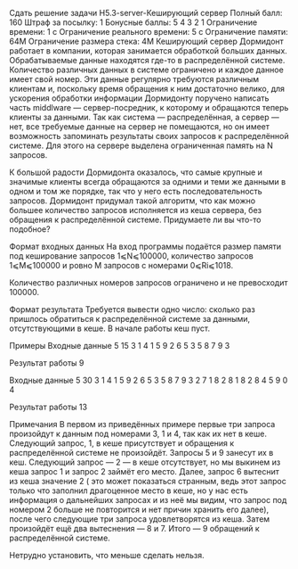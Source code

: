 Сдать решение задачи H5.3-server-Кеширующий сервер
Полный балл:	160
Штраф за посылку:	1
Бонусные баллы:	5 4 3 2 1
Ограничение времени:	1 с
Ограничение реального времени:	5 с
Ограничение памяти:	64M
Ограничение размера стека:	4M
Кеширующий сервер
Дормидонт работает в компании, которая занимается обработкой больших данных. Обрабатываемые данные находятся где-то в распределённой системе. Количество различных данных в системе ограничено и каждое данное имеет свой номер. Эти данные регулярно требуются различным клиентам и, поскольку время обращения к ним достаточно велико, для ускорения обработки информации Дормидонту поручено написать часть middlware — сервер-посредник, к которому и обращаются теперь клиенты за данными. Так как система — распределённая, а сервер — нет, все требуемые данные на сервер не помещаются, но он имеет возможность запоминать результаты своих запросов к распределённой системе. Для этого на сервере выделена ограниченная память на N запросов.

К большой радости Дормидонта оказалось, что самые крупные и значимые клиенты всегда обращаются за одними и теми же данными в одном и том же порядке, так что у него есть последовательность запросов. Дормидонт придумал такой алгоритм, что как можно большее количество запросов исполняется из кеша сервера, без обращения к распределённой системе. Придумаете ли вы что-то подобное?

Формат входных данных
На вход программы подаётся размер памяти под кеширование запросов 1⩽N⩽100000, количество запросов 1⩽M⩽100000 и ровно M запросов с номерами 0⩽Ri⩽1018.

Количество различных номеров запросов ограничено и не превосходит 100000.

Формат результата
Требуется вывести одно число: сколько раз пришлось обратиться к распределённой системе за данными, отсутствующими в кеше. В начале работы кеш пуст.

Примеры
Входные данные
5 15 
3
1
4
1
5
9
2
6
5
3
5
8
7
9
3
    
Результат работы
9
    
Входные данные
5 30 
3
1
4
1
5
9
2
6
5
3
5
8
7
9
3
2
7
1
8
2
8
1
8
2
8
4
5
9
0
4
     
Результат работы
13
     
Примечания
В первом из приведённых примере первые три запроса произойдут к данным под номерами 3, 1 и 4, так как их нет в кеше. Следующий запрос, 1, в кеше присутствует и обращения к распределённой системе не произойдёт. Запросы 5 и 9 занесут их в кеш. Следующий запрос — 2 — в кеше отсутствует, но мы выкинем из кеша запрос 1 и запрос 2 займёт его место. Далее, запрос 6 вытеснит из кеша значение 2 ( это может показаться странным, ведь этот запрос только что заполнил драгоценное место в кеше, но у нас есть информация о дальнейших запросах и из неё мы видим, что запрос под номером 2 больше не повторится и нет причин хранить его далее), после чего следующие три запроса удовлетворятся из кеша. Затем произойдёт ещё два вытеснения — 8 и 7. Итого — 9 обращений к распределённой системе.

Нетрудно установить, что меньше сделать нельзя.
